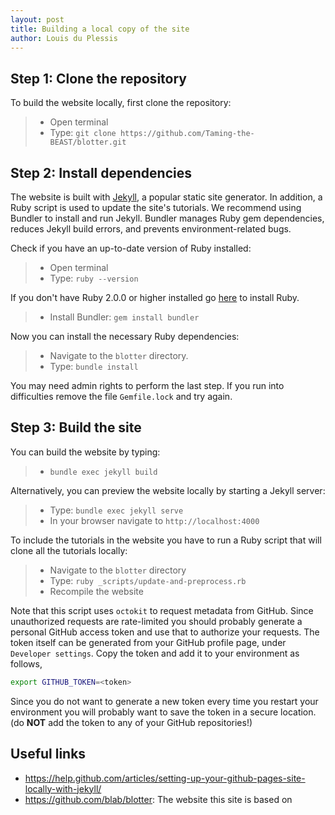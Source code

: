 ```yaml
---
layout: post
title: Building a local copy of the site
author: Louis du Plessis
---
```



## Step 1: Clone the repository

To build the website locally, first clone the repository: 

> - Open terminal 
> - Type: `git clone https://github.com/Taming-the-BEAST/blotter.git`


## Step 2: Install dependencies

The website is built with [Jekyll](http://www.jekyllrb.com), a popular static site generator. In addition, a Ruby script is used to update the site's tutorials.
We recommend using Bundler to install and run Jekyll. Bundler manages Ruby gem dependencies, reduces Jekyll build errors, and prevents environment-related bugs.

Check if you have an up-to-date version of Ruby installed:

> - Open terminal
> - Type: `ruby --version`

If you don't have Ruby 2.0.0 or higher installed go [here](https://www.ruby-lang.org/en/downloads/) to install Ruby.

> - Install Bundler: `gem install bundler`

Now you can install the necessary Ruby dependencies: 

> - Navigate to the `blotter` directory.
> - Type: `bundle install`

You may need admin rights to perform the last step. If you run into difficulties remove the file `Gemfile.lock` and try again.


## Step 3: Build the site

You can build the website by typing:

> - `bundle exec jekyll build`

Alternatively, you can preview the website locally by starting a Jekyll server:

> - Type: `bundle exec jekyll serve`
> - In your browser navigate to `http://localhost:4000`

To include the tutorials in the website you have to run a Ruby script that will clone all the tutorials locally:

> - Navigate to the `blotter` directory
> - Type: `ruby _scripts/update-and-preprocess.rb`
> - Recompile the website

Note that this script uses `octokit` to request metadata from GitHub. Since unauthorized requests are rate-limited you should probably generate a personal GitHub access token and use that to authorize your requests. The token itself can be generated from your GitHub profile page, under `Developer settings`. Copy the token and add it to your environment as follows, 

```bash
export GITHUB_TOKEN=<token>
```

Since you do not want to generate a new token every time you restart your environment you will probably want to save the token in a secure location. (do **NOT** add the token to any of your GitHub repositories!)

## Useful links

- https://help.github.com/articles/setting-up-your-github-pages-site-locally-with-jekyll/
- https://github.com/blab/blotter: The website this site is based on